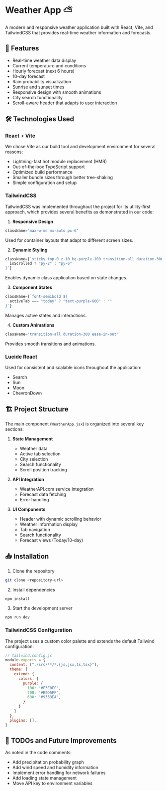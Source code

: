# Weather App ⛅

A modern and responsive weather application built with React, Vite, and TailwindCSS that provides real-time weather information and forecasts.

## 🚀 Features

- Real-time weather data display
- Current temperature and conditions
- Hourly forecast (next 6 hours)
- 10-day forecast
- Rain probability visualization
- Sunrise and sunset times
- Responsive design with smooth animations
- City search functionality
- Scroll-aware header that adapts to user interaction

## 🛠️ Technologies Used

### React + Vite

We chose Vite as our build tool and development environment for several reasons:
- Lightning-fast hot module replacement (HMR)
- Out-of-the-box TypeScript support
- Optimized build performance
- Smaller bundle sizes through better tree-shaking
- Simple configuration and setup

### TailwindCSS

TailwindCSS was implemented throughout the project for its utility-first approach, which provides several benefits as demonstrated in our code:

1. **Responsive Design**
```jsx
className="max-w-md mx-auto px-6"
```
Used for container layouts that adapt to different screen sizes.

2. **Dynamic Styling**
```jsx
className={`sticky top-0 z-10 bg-purple-100 transition-all duration-300 ease-in-out ${
  isScrolled ? "py-2" : "py-6"
}`}
```
Enables dynamic class application based on state changes.

3. **Component States**
```jsx
className={`font-semibold ${
  activeTab === "today" ? "text-purple-600" : ""
}`}
```
Manages active states and interactions.

4. **Custom Animations**
```jsx
className="transition-all duration-300 ease-in-out"
```
Provides smooth transitions and animations.

### Lucide React

Used for consistent and scalable icons throughout the application:
- Search
- Sun
- Moon
- ChevronDown

## 🏗️ Project Structure

The main component (`WeatherApp.jsx`) is organized into several key sections:

1. **State Management**
   - Weather data
   - Active tab selection
   - City selection
   - Search functionality
   - Scroll position tracking

2. **API Integration**
   - WeatherAPI.com service integration
   - Forecast data fetching
   - Error handling

3. **UI Components**
   - Header with dynamic scrolling behavior
   - Weather information display
   - Tab navigation
   - Search functionality
   - Forecast views (Today/10-day)

## 📥 Installation

1. Clone the repository
```bash
git clone <repository-url>
```

2. Install dependencies
```bash
npm install
```

3. Start the development server
```bash
npm run dev
```

### TailwindCSS Configuration
The project uses a custom color palette and extends the default Tailwind configuration:

```js
// tailwind.config.js
module.exports = {
  content: ["./src/**/*.{js,jsx,ts,tsx}"],
  theme: {
    extend: {
      colors: {
        purple: {
          100: '#F3E8FF',
          200: '#E9D5FF',
          600: '#9333EA',
        }
      }
    }
  },
  plugins: [],
}
```

## 🚧 TODOs and Future Improvements

As noted in the code comments:
- Add precipitation probability graph
- Add wind speed and humidity information
- Implement error handling for network failures
- Add loading state management
- Move API key to environment variables
